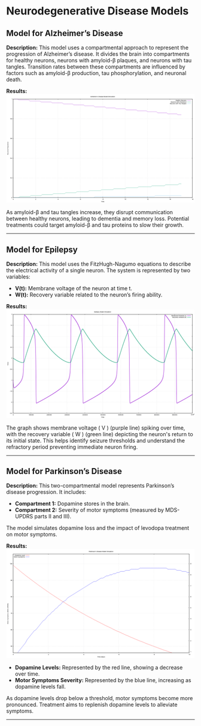 # Neurodegenerative Disease Models

## Model for Alzheimer’s Disease

**Description:**
This model uses a compartmental approach to represent the progression of Alzheimer’s disease. It divides the brain into compartments for healthy neurons, neurons with amyloid-β plaques, and neurons with tau tangles. Transition rates between these compartments are influenced by factors such as amyloid-β production, tau phosphorylation, and neuronal death.

**Results:**
![Alzheimer's Disease Results](Modeling%20and%20Simulation/alzheimer.png)

As amyloid-β and tau tangles increase, they disrupt communication between healthy neurons, leading to dementia and memory loss. Potential treatments could target amyloid-β and tau proteins to slow their growth.

---

## Model for Epilepsy

**Description:**
This model uses the FitzHugh-Nagumo equations to describe the electrical activity of a single neuron. The system is represented by two variables:
- **V(t):** Membrane voltage of the neuron at time t.
- **W(t):** Recovery variable related to the neuron’s firing ability.

**Results:**
![Epilepsy Model Results](Modeling%20and%20Simulation/Epilepsy.png)

The graph shows membrane voltage \( V \) (purple line) spiking over time, with the recovery variable \( W \) (green line) depicting the neuron's return to its initial state. This helps identify seizure thresholds and understand the refractory period preventing immediate neuron firing.

---

## Model for Parkinson’s Disease

**Description:**
This two-compartmental model represents Parkinson’s disease progression. It includes:
- **Compartment 1:** Dopamine stores in the brain.
- **Compartment 2:** Severity of motor symptoms (measured by MDS-UPDRS parts II and III).

The model simulates dopamine loss and the impact of levodopa treatment on motor symptoms.

**Results:**
![Parkinson's Disease Results](Modeling%20and%20Simulation/parkinson.png)

- **Dopamine Levels:** Represented by the red line, showing a decrease over time.
- **Motor Symptoms Severity:** Represented by the blue line, increasing as dopamine levels fall.

As dopamine levels drop below a threshold, motor symptoms become more pronounced. Treatment aims to replenish dopamine levels to alleviate symptoms.

---

